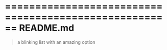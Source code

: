 ======================================================
README.md
======================================================

> a blinking list with an amazing option
